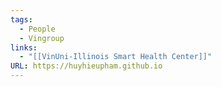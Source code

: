 ```yaml
---
tags:
  - People
  - Vingroup
links:
  - "[[VinUni-Illinois Smart Health Center]]"
URL: https://huyhieupham.github.io
---
```

